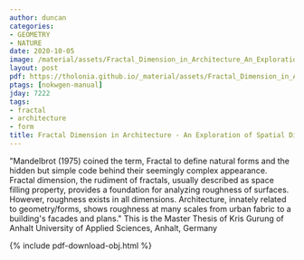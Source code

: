 ```yaml
---
author: duncan
categories:
- GEOMETRY
- NATURE
date: 2020-10-05
image: /material/assets/Fractal_Dimension_in_Architecture_An_Exploration_of_Spatial_Dimension.png
layout: post
pdf: https://tholonia.github.io/_material/assets/Fractal_Dimension_in_Architecture_An_Exploration_of_Spatial_Dimension.pdf
ptags: [nokwgen-manual]
jday: 7222
tags:
- fractal
- architecture
- form
title: Fractal Dimension in Architecture - An Exploration of Spatial Dimension
---
```


"Mandelbrot (1975) coined the term, Fractal to define natural forms and the hidden but simple code behind their seemingly complex appearance. Fractal dimension, the rudiment of fractals, usually described as space filling property, provides a foundation for analyzing roughness of surfaces. However, roughness exists in all dimensions. Architecture, innately related to geometry/forms, shows roughness at many scales from urban fabric to a building's facades and plans." This is the Master Thesis of Kris Gurung of Anhalt University of Applied Sciences, Anhalt, Germany

<!--more-->

{% include pdf-download-obj.html %}
